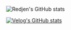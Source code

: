 ![Redjen's GitHub stats](https://github-readme-stats-sigma-five.vercel.app/api?username=redjen8&&count_private=trueshow_icons=true&theme=dracula)
  

[![Velog's GitHub stats](https://velog-readme-stats.vercel.app/api/list?name=redjen)](https://velog.io/@redjen) 

